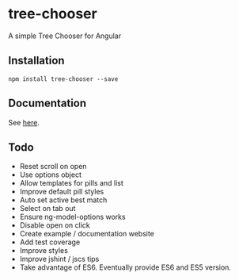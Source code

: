# tree-chooser
A simple Tree Chooser for Angular

## Installation
``` npm install tree-chooser --save ```

## Documentation
See [here](http://randdusing.com/tree-chooser/).

## Todo
- Reset scroll on open
- Use options object
- Allow templates for pills and list
- Improve default pill styles
- Auto set active best match
- Select on tab out
- Ensure ng-model-options works
- Disable open on click
- Create example / documentation website
- Add test coverage
- Improve styles
- Improve jshint / jscs tips
- Take advantage of ES6. Eventually provide ES6 and ES5 version.
